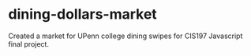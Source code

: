 # dining-dollars-market
Created a market for UPenn college dining swipes for CIS197 Javascript final project.